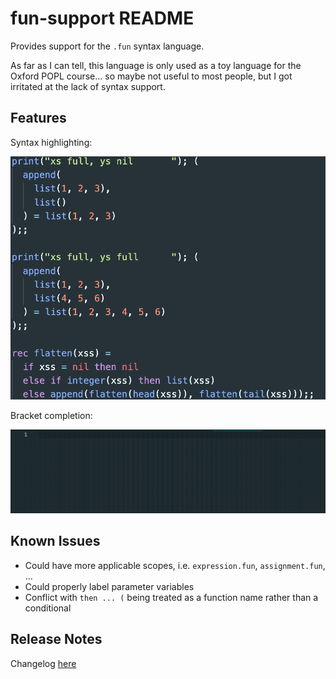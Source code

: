 # fun-support README

Provides support for the `.fun` syntax language.

As far as I can tell, this language is only used as a toy language for the Oxford POPL
course... so maybe not useful to most people, but I got irritated at the lack of syntax
support.

## Features

Syntax highlighting:

![syntax highlighting](images/lists-highlighting.png)

Bracket completion:

![bracket completion](images/brackets-matching.gif)

## Known Issues

- Could have more applicable scopes, i.e. `expression.fun`, `assignment.fun`, ...
- Could properly label parameter variables
- Conflict with `then ... (` being treated as a function name rather than a conditional

## Release Notes

Changelog [here](./CHANGELOG.md)
